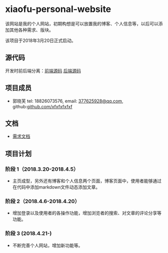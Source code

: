 # xiaofu-personal-website       
该网站是我的个人网站，初期构想是可以放置我的博客、个人信息等，以后可以添加其他各种需求、版块。

该项目于2018年3月20日正式启动。                  

## 源代码       
开发时前后端分离：[前端源码](https://github.com/xiaofu-personal-website/front-end) [后端源码](https://github.com/xiaofu-personal-website/back-end)       

## 项目成员       
 - 郭晓芙 tel: 18826073576, email: 377625928@qq.com, github:[github.com/xfxfxfxfxf](https://https://github.com/xfxfxfxfxf)            

## 文档               
 - [需求文档](./docs/requirements-documentation.md)        

## 项目计划       

### 阶段 1（2018.3.20-2018.4.5）       
 - 主页成型，另外还有博客和个人信息两个页面，博客页面中，使用者能够通过在代码中添加markdown文件动态添加文章。     

### 阶段 2（2018.4.6-2018.4.20）
 - 增加登录以及使用者的各操作功能，增加浏览者的搜索、对文章的评论分享等功能。

### 阶段 3 (2018.4.21-)    
 - 不断完善个人网站，增加新功能等。    

